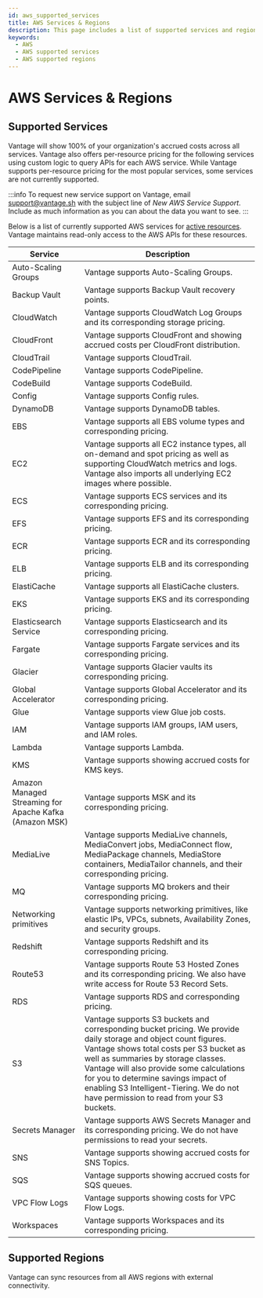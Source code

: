 ```yaml
---
id: aws_supported_services
title: AWS Services & Regions
description: This page includes a list of supported services and regions for the AWS Vantage integration.
keywords:
  - AWS
  - AWS supported services
  - AWS supported regions
---
```


# AWS Services & Regions

## Supported Services

Vantage will show 100% of your organization's accrued costs across all services. Vantage also offers per-resource pricing for the following services using custom logic to query APIs for each AWS service. While Vantage supports per-resource pricing for the most popular services, some services are not currently supported. 

:::info
To request new service support on Vantage, email [support@vantage.sh](mailto:support@vantage.sh) with the subject line of _New AWS Service Support_. Include as much information as you can about the data you want to see.
:::

Below is a list of currently supported AWS services for [active resources](/active_resources). Vantage maintains read-only access to the AWS APIs for these resources.

| Service                                                | Description                                                                                                                                                                                                                                                                                                                                                                   |
| ------------------------------------------------------ | ----------------------------------------------------------------------------------------------------------------------------------------------------------------------------------------------------------------------------------------------------------------------------------------------------------------------------------------------------------------------------- |
| Auto-Scaling Groups                                             | Vantage supports Auto-Scaling Groups.                                                                                                                                                                                                                                                                                                 |
| Backup Vault                                             | Vantage supports Backup Vault recovery points.                                                                                                                                                                                                                                                                                                 |
| CloudWatch                                             | Vantage supports CloudWatch Log Groups and its corresponding storage pricing.                                                                                                                                                                                                                                                                                                 |
| CloudFront                                             | Vantage supports CloudFront and showing accrued costs per CloudFront distribution.                                                                                                                                                                                                                                                                                            |
| CloudTrail                                             | Vantage supports CloudTrail.                                                                                                                                                                                                                                                                                                                                                  |
| CodePipeline                                           | Vantage supports CodePipeline.                                                                                                                                                                                                                                                                                                                                                |
| CodeBuild                                              | Vantage supports CodeBuild.                                                                                                                                                                                                                                                                                                                                                   |
| Config                                                 | Vantage supports Config rules.                                                                                                                                                                                                                                                                                                                                                |
| DynamoDB                                               | Vantage supports DynamoDB tables.                                                                                                                                                                                                                                                                                                                                             |
| EBS                                                    | Vantage supports all EBS volume types and corresponding pricing.                                                                                                                                                                                                                                                                                                              |
| EC2                                                    | Vantage supports all EC2 instance types, all on-demand and spot pricing as well as supporting CloudWatch metrics and logs. Vantage also imports all underlying EC2 images where possible.                                                                                                                                                                                     |
| ECS                                                    | Vantage supports ECS services and its corresponding pricing.                                                                                                                                                                                                                                                                                                                  |
| EFS                                                    | Vantage supports EFS and its corresponding pricing.                                                                                                                                                                                                                                                                                                                           |
| ECR                                                    | Vantage supports ECR and its corresponding pricing.                                                                                                                                                                                                                                                                                                                           |
| ELB                                                    | Vantage supports ELB and its corresponding pricing.                                                                                                                                                                                                                                                                                                                           |
| ElastiCache                                            | Vantage supports all ElastiCache clusters.                                                                                                                                                                                                                                                                                                                                    |
| EKS                                                    | Vantage supports EKS and its corresponding pricing.                                                                                                                                                                                                                                                                                                                           |
| Elasticsearch Service                                  | Vantage supports Elasticsearch and its corresponding pricing.                                                                                                                                                                                                                                                                                                                 |
| Fargate                                                | Vantage supports Fargate services and its corresponding pricing.                                                                                                                                                                                                                                                                                                              |
| Glacier                                                | Vantage supports Glacier vaults its corresponding pricing.                                                                                                                                                                                                                                                                                                                    |
| Global Accelerator                                     | Vantage supports Global Accelerator and its corresponding pricing.                                                                                                                                                                                                                                                                                                            |
| Glue                                                   | Vantage supports view Glue job costs.                                                                                                                                                                                                                                                                                                                                         |
| IAM                                                    | Vantage supports IAM groups, IAM users, and IAM roles.                                                                                                                                                                                                                                                                                                                        |
| Lambda                                                 | Vantage supports Lambda.                                                                                                                                                                                                                                                                                                                                                      |
| KMS                                                    | Vantage supports showing accrued costs for KMS keys.                                                                                                                                                                                                                                                                                                                          |
| Amazon Managed Streaming for Apache Kafka (Amazon MSK) | Vantage supports MSK and its corresponding pricing.                                                                                                                                                                                                                                                                                                                           |
| MediaLive                                              | Vantage supports MediaLive channels, MediaConvert jobs, MediaConnect flow, MediaPackage channels, MediaStore containers, MediaTailor channels, and their corresponding pricing.                                                                                                                                                                                               |
| MQ                                                     | Vantage supports MQ brokers and their corresponding pricing.                                                                                                                                                                                                                                                                                                                  |
| Networking primitives                                  | Vantage supports networking primitives, like elastic IPs, VPCs, subnets, Availability Zones, and security groups.                                                                                                                                                                                                                                                             |
| Redshift                                               | Vantage supports Redshift and its corresponding pricing.                                                                                                                                                                                                                                                                                                                      |
| Route53                                                | Vantage supports Route 53 Hosted Zones and its corresponding pricing. We also have write access for Route 53 Record Sets.                                                                                                                                                                                                                                                     |
| RDS                                                    | Vantage supports RDS and corresponding pricing.                                                                                                                                                                                                                                                                                                                               |
| S3                                                     | Vantage supports S3 buckets and corresponding bucket pricing. We provide daily storage and object count figures. Vantage shows total costs per S3 bucket as well as summaries by storage classes. Vantage will also provide some calculations for you to determine savings impact of enabling S3 Intelligent-Tiering. We do not have permission to read from your S3 buckets. |
| Secrets Manager                                        | Vantage supports AWS Secrets Manager and its corresponding pricing. We do not have permissions to read your secrets.                                                                                                                                                                                                                                                          |
| SNS                                                    | Vantage supports showing accrued costs for SNS Topics.                                                                                                                                                                                                                                                                                                                        |
| SQS                                                    | Vantage supports showing accrued costs for SQS queues.                                                                                                                                                                                                                                                                                                                        |
| VPC Flow Logs                                          | Vantage supports showing costs for VPC Flow Logs.                                                                                                                                                                                                                                                                                                                             |
| Workspaces                                             | Vantage supports Workspaces and its corresponding pricing.                                                                                                                                                                                                                                                                                                                    |

## Supported Regions

Vantage can sync resources from all AWS regions with external connectivity.
